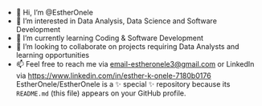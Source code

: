 - 👋 Hi, I’m @EstherOnele
- 👀 I’m interested in Data Analysis, Data Science and Software Development
- 🌱 I’m currently learning Coding & Software Development
- 💞️ I’m looking to collaborate on projects requiring Data Analysts and learning opportunities
- 📫 Feel free to reach me via email-estheronele3@gmail.com or LinkedIn via https://www.linkedin.com/in/esther-k-onele-7180b0176
EstherOnele/EstherOnele is a ✨ special ✨ repository because its `README.md` (this file) appears on your GitHub profile.
